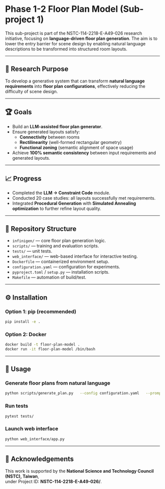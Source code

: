 # Phase 1-2 Floor Plan Model (Sub-project 1)

This sub-project is part of the NSTC-114-2218-E-A49-026 research initiative, focusing on **language-driven floor plan generation**. The aim is to lower the entry barrier for scene design by enabling natural language descriptions to be transformed into structured room layouts.

---

## 🎯 Research Purpose
To develop a generative system that can transform **natural language requirements** into **floor plan configurations**, effectively reducing the difficulty of scene design.

---

## 🏆 Goals
- Build an **LLM-assisted floor plan generator**.  
- Ensure generated layouts satisfy:
  - **Connectivity** between rooms  
  - **Rectilinearity** (well-formed rectangular geometry)  
  - **Functional zoning** (semantic alignment of space usage)  
- Achieve **100% semantic consistency** between input requirements and generated layouts.  

---

## 📈 Progress
- Completed the **LLM → Constraint Code** module.  
- Conducted 20 case studies: all layouts successfully met requirements.  
- Integrated **Procedural Generation** with **Simulated Annealing optimization** to further refine layout quality.  

---

## 📂 Repository Structure
- `infinigen/` — core floor plan generation logic.  
- `scripts/` — training and evaluation scripts.  
- `tests/` — unit tests.  
- `web_interface/` — web-based interface for interactive testing.  
- `Dockerfile` — containerized environment setup.  
- `configuration.yaml` — configuration for experiments.  
- `pyproject.toml` / `setup.py` — installation scripts.  
- `Makefile` — automation of build/test.  

---

## ⚙️ Installation

### Option 1: pip (recommended)
```bash
pip install -e .
```

### Option 2: Docker
```bash
docker build -t floor-plan-model .
docker run -it floor-plan-model /bin/bash
```

---

## 🚀 Usage

### Generate floor plans from natural language
```bash
python scripts/generate_plan.py   --config configuration.yaml   --prompt "Generate a 2-bedroom apartment with a connected kitchen and living room"
```

### Run tests
```bash
pytest tests/
```

### Launch web interface
```bash
python web_interface/app.py
```

---

## 🪪 Acknowledgements
This work is supported by the **National Science and Technology Council (NSTC), Taiwan**,  
under Project ID: **NSTC-114-2218-E-A49-026/**.
